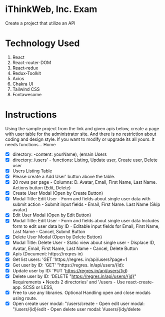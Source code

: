 # iThinkWeb, Inc. Exam

Create a project that utilize an API

# Technology Used

1. React
2. React-router-DOM
3. React-redux
4. Redux-Toolkit
5. Axios
6. Chakra UI
7. Tailwind CSS
8. Fontawesome

# Instructions

Using the sample project from the link and given apis below, create a page with user table for the administrator site. And there is no restriction about coding and design style. If you want to modify or upgrade its all yours.
It needs functions...
Home

- [x] directory: -content: yourName), (emain
      Users
- [x] directory: /users' - functions: Listing, Update user, Create user, Delete user
- [x] Users Listing Table
- [x] Please create a Add User' button above the table.
- [x] 20 rows per page - Columns: D. Avatar, Email, First Name, Last Name. Actions button (Edit, Delete)
- [x] Create User Modal (Open by Create Button)
- [x] Modal Title: Edit User - Form and fields about single user data with submit action - Submit input fields - Email, First Name. Last Name (Skip avatar)
- [x] Edit User Modal (Open by Edit Button)
- [x] Modal Title: Edit User - Form and fields about single user data
      Includes form to edit user data by ID - Editable input fields for Email, First Name, Last Name - Cancel, Submit Button
- [x] Delete User Modal (Open by Delete Button)
- [x] Modal Title: Delete User - Static view about single user - Displace ID, Avatar, Email, First Name, Last Name - Cancel, Delete Button
- [x] Apis (Document: https://reqres in)
- [x] Get list users: 'GET 'https://regres. in/api/users?page=1
- [x] Get user by ID: 'GET' "https://regres. in/api/users/{ld):
- [x] Update user by ID: 'PUT 'https://regres.in/api/users/{id)
- [x] Delete user by ID: 'DELETE "https://regres.in/api/users/{id}"
      Requirements
      • Needs 2 directories' and '/users - Use react-create-app. SCSS or LESS,
- [x] Free to use any libraries.
      Optional Handling open and close modals using route.
- [x] Open create user modal: "/users/create - Open edit user modal: "/users/{id}/edit - Open delete user modal: Vusers/{idy/delete
